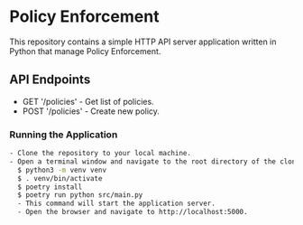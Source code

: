 # Policy Enforcement
This repository contains a simple HTTP API server application written in Python that manage Policy Enforcement.

## API Endpoints

- GET '/policies' - Get list of policies.
- POST '/policies' - Create new policy.


### Running the Application
```bash
- Clone the repository to your local machine.
- Open a terminal window and navigate to the root directory of the cloned repository.
  $ python3 -m venv venv
  $ . venv/bin/activate
  $ poetry install
  $ poetry run python src/main.py
  - This command will start the application server. 
  - Open the browser and navigate to http://localhost:5000.
```
